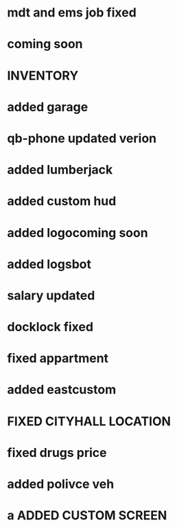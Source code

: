 # mdt and ems job fixed
# coming soon
# INVENTORY
# added garage
# qb-phone updated verion
# added lumberjack
# added custom hud
# added logocoming soon 
# added logsbot
# salary updated 
# docklock fixed 
# fixed appartment
# added eastcustom
# FIXED CITYHALL LOCATION
 # fixed drugs price
# added polivce veh
# a ADDED CUSTOM SCREEN
